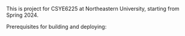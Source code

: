 This is project for CSYE6225 at Northeastern University, starting from Spring 2024.

Prerequisites for building and deploying:
